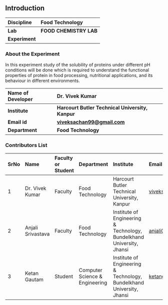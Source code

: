 ## Introduction


<b>Discipline | <b>Food Technology
:--|:--|
<b> Lab | <b> FOOD CHEMISTRY LAB
<b> Experiment|     <b> 

### About the Experiment 

In this experiment study of the solubility of proteins under different pH conditions will be done which is required to understand the functional properties of protein in food processing, nutritional applications, and its behaviour in different environments.

<b>Name of Developer | <b> Dr. Vivek Kumar 
:--|:--|
<b> Institute | <b>  Harcourt Butler Technical University, Kanpur
<b> Email id|     <b>  viveksachan99@gmail.com
<b> Department |  <b>  Food Technology

### Contributors List

SrNo | Name | Faculty or Student | Department| Institute | Email id
:--|:--|:--|:--|:--|:--|
1 | Dr. Vivek Kumar | Faculty | Food Technology | Harcourt Butler Technical University, Kanpur | viveksachan99@gmail.com
2 | Anjali Srivastava | Faculty | Food Technology | Institute of Engineering & Technology, Bundelkhand University, Jhansi | anjali011bt@gmail.com
3 | Ketan Gautam | Student | Computer Science & Engineering | Institute of Engineering & Technology, Bundelkhand University, Jhansi | ketangau@gmail.com
